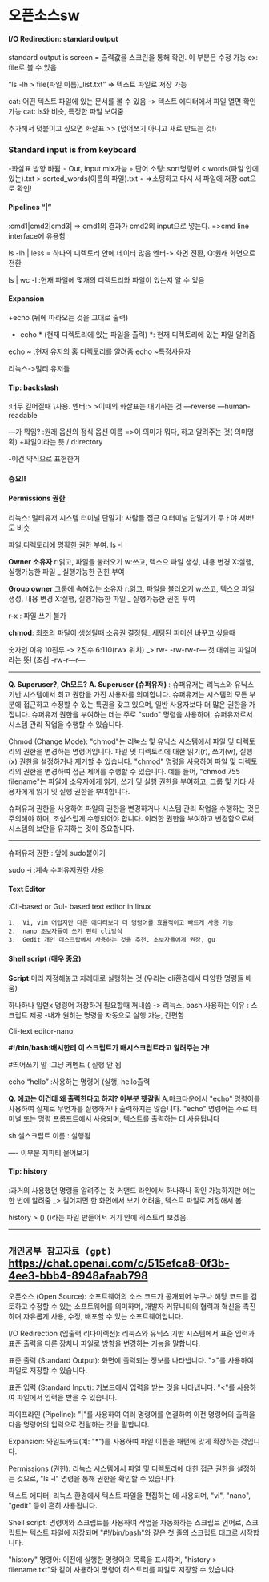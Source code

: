 # 오픈소스sw

#### I/O Redirection: standard output
standard output is screen
= 출력값을 스크린을 통해 확인. 이 부분은 수정 가능
ex: file로 볼 수 있음

“ls -lh > file(파일 이름)_list.txt”
=> 텍스트 파일로 저장 가능

cat: 어떤 텍스트 파일에 있는 문서를 볼 수 있음
-> 텍스트 에디터에서 파일 열면 확인 가능
cat: ls와 비슷, 특정한 파일 보여줌

추가해서 덧붙이고 싶으면 화살표 >> (덮어쓰기 아니고 새로 만드는 것!)


### Standard input is from keyboard

-화살표 방향 바뀜
	⁃	Out, input mix가능
	◦	단어 소팅: sort명령어 < words(파일 안에 있는).txt > sorted_words(이름의 파일).txt
	◦	=>소팅하고 다시 새 파일에 저장
cat으로 확인!



#### Pipelines “|”
:cmd1|cmd2|cmd3|
=> cmd1의 결과가 cmd2의 input으로 넣는다.
=>cmd line interface에 유용함

ls -lh | less
= 하나의 디렉토리 안에 데이터 많음
엔터-> 화면 전환, 
Q:원래 화면으로 전환

ls | wc -l
:현재 파일에 몇개의 디렉토리와 파일이 있는지 알 수 있음

#### Expansion

+echo (뒤에 따라오는 것을 그대로 출력)
+ echo * (현재 디렉토리에 있는 파일을 출력)
*: 현재 디렉토리에 있는 파일 알려줌

echo ~
:현재 유저의 홈 디렉토리를 알려줌
echo ~특정사용자

리눅스->멀티 유저들

#### Tip: backslash
:너무 길어질때 \사용.
엔터:> >이때의 화살표는 대기하는 것
—reverse 
—human-readable

—가 뭐임?
:원래 옵션의 정식 옵션 이름
=>이 의미가 뭐다, 하고 알려주는 것( 의미명확)
+파일이라는 뜻 / d:irectory

-이건 약식으로 표현한거

#### 중요!!
#### Permissions 권한

리눅스: 멀티유저 시스템
터미널 단말기: 사람들 접근 Q.터미널 단말기가 무ㅏ야
서버! 도 비슷

파일,디렉토리에 명확한 권한 부여.
ls -l 


**Owner 소유자**
r:읽고, 파일을 불러오기
w:쓰고, 텍스으 파일 생성, 내용 변경
X:실행, 실행가능한 파일 _ 실행가능한 권힌 부여

**Group owner**
그룹에 속해있는 소유자
r:읽고, 파일을 불러오기
w:쓰고, 텍스으 파일 생성, 내용 변경
X:실행, 실행가능한 파일 _ 실행가능한 권힌 부여

r-x : 파일 쓰기 불가


**chmod**: 최초의 파딜이 생성될때 소유권 결정됨_ 세팅된 퍼미션 바꾸고 싶을때


숫자인 이유 10진루 -> 2진수
6:110(rwx 위치) _> rw-
-rw-rw-r—
첫 대쉬는 파일이라는 뜻! (조심
-rw-r—r—


---

**Q. Superuser?, Ch모드?**
**A. Superuser (슈퍼유저)**
: 슈퍼유저는 리눅스와 유닉스 기반 시스템에서 최고 권한을 가진 사용자를 의미합니다. 슈퍼유저는 시스템의 모든 부분에 접근하고 수정할 수 있는 특권을 갖고 있으며, 일반 사용자보다 더 많은 권한을 가집니다. 슈퍼유저 권한을 부여하는 데는 주로 "sudo" 명령을 사용하며, 슈퍼유저로서 시스템 관리 작업을 수행할 수 있습니다.

Chmod (Change Mode): "chmod"는 리눅스 및 유닉스 시스템에서 파일 및 디렉토리의 권한을 변경하는 명령어입니다. 파일 및 디렉토리에 대한 읽기(r), 쓰기(w), 실행(x) 권한을 설정하거나 제거할 수 있습니다. "chmod" 명령을 사용하여 파일 및 디렉토리의 권한을 변경하여 접근 제어를 수행할 수 있습니다. 예를 들어, "chmod 755 filename"는 파일에 소유자에게 읽기, 쓰기 및 실행 권한을 부여하고, 그룹 및 기타 사용자에게 읽기 및 실행 권한을 부여합니다.

슈퍼유저 권한을 사용하여 파일의 권한을 변경하거나 시스템 관리 작업을 수행하는 것은 주의해야 하며, 조심스럽게 수행되어야 합니다. 이러한 권한을 부여하고 변경함으로써 시스템의 보안을 유지하는 것이 중요합니다.

---

슈퍼유저 권한  : 앞에 sudo붙이기

sudo -i   :계속 수퍼유저권한 사용

#### Text Editor

:Cli-based or Gul- based text editor in linux


	1.	Vi, vim 어렵지만 다른 에디터보다 더 명령어를 효율적이고 빠르게 사용 가능
	2.	nano 초보자들이 쓰기 편리 cli방식
	3.	Gedit 개인 데스크탑에서 사용하는 것을 추천. 초보자들에게 권장, gu



#### Shell script (매우 중요)
**Script**:미리 지정해놓고 차례대로 실행하는 것
(우리는 cli환경에서 다양한 명령들 배움)

하나하나 입렫x 명령어 저장하거 필요할때 꺼내씀 -> 리눅스, bash 사용하는 이유 : 스크립트 제공 
-내가 원히는 명령을 자동으로 실행 가능, 간편함

Cli-text editor-nano


**#!/bin/bash:배시한테 이 스크립트가 배시스크립트라고 알려주는 거!**

#띄어쓰기 말
:그냥 커멘트 ( 실행 안 됨

echo “hello”
:사용하는 명령어 (실행, hello출력


**Q. 에코는 이건데 왜 출력한다고 하지? 이부분 헷갈림**
A.마크다운에서 "echo" 명령어를 사용하여 실제로 무언가를 실행하거나 출력하지는 않습니다. "echo" 명령어는 주로 터미널 또는 명령 프롬프트에서 사용되며, 텍스트를 출력하는 데 사용됩니다

 sh 셀스크립트 이름
: 실행됨

—- 이부분 지피티 물어보기


#### Tip: history
:과거의 사용했던 명령들 알려주는 것
커맨드 라인에서 하나하나 확인 가능하지만 얘는 한 번에 알려줌 _> 길어지면 한 화면에서 보기 어려움, 텍스트 파일로 저장해서 봄  

history > ()
()라는 파일 만들어서 거기 안에 히스토리 보겠음.




-------

`개인공부 참고자료 (gpt)`
https://chat.openai.com/c/515efca8-0f3b-4ee3-bbb4-8948afaab798
---
오픈소스 (Open Source): 소프트웨어의 소스 코드가 공개되어 누구나 해당 코드를 검토하고 수정할 수 있는 소프트웨어를 의미하며, 개발자 커뮤니티의 협력과 혁신을 촉진하며 자유롭게 사용, 수정, 배포할 수 있는 소프트웨어입니다.

I/O Redirection (입출력 리다이렉션): 리눅스와 유닉스 기반 시스템에서 표준 입력과 표준 출력을 다른 장치나 파일로 방향을 변경하는 기능을 말합니다.

표준 출력 (Standard Output): 화면에 출력되는 정보를 나타냅니다. ">"를 사용하여 파일로 저장할 수 있습니다.

표준 입력 (Standard Input): 키보드에서 입력을 받는 것을 나타냅니다. "<"를 사용하여 파일에서 입력을 받을 수 있습니다.

파이프라인 (Pipeline): "|"를 사용하여 여러 명령어를 연결하여 이전 명령어의 출력을 다음 명령어의 입력으로 전달하는 것을 말합니다.

Expansion: 와일드카드(예: "*")를 사용하여 파일 이름을 패턴에 맞게 확장하는 것입니다.

Permissions (권한): 리눅스 시스템에서 파일 및 디렉토리에 대한 접근 권한을 설정하는 것으로, "ls -l" 명령을 통해 권한을 확인할 수 있습니다.

텍스트 에디터: 리눅스 환경에서 텍스트 파일을 편집하는 데 사용되며, "vi", "nano", "gedit" 등이 흔히 사용됩니다.

Shell script: 명령어와 스크립트를 사용하여 작업을 자동화하는 스크립트 언어로, 스크립트는 텍스트 파일에 저장되며 "#!/bin/bash"와 같은 첫 줄의 스크립트 태그로 시작합니다.

"history" 명령어: 이전에 실행한 명령어의 목록을 표시하며, "history > filename.txt"와 같이 사용하여 명령어 히스토리를 파일로 저장할 수 있습니다.
